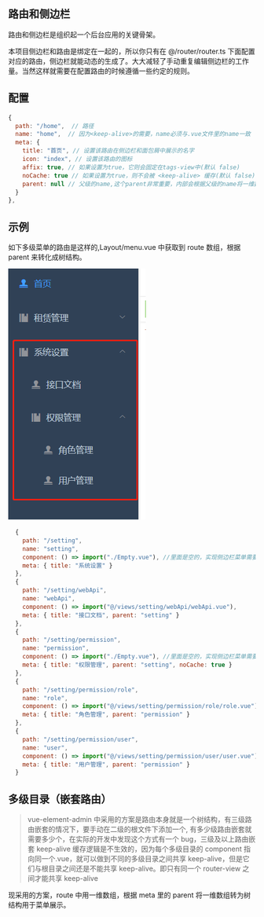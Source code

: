 ## 路由和侧边栏

路由和侧边栏是组织起一个后台应用的关键骨架。

本项目侧边栏和路由是绑定在一起的，所以你只有在 @/router/router.ts 下面配置对应的路由，侧边栏就能动态的生成了。大大减轻了手动重复编辑侧边栏的工作量。当然这样就需要在配置路由的时候遵循一些约定的规则。

## 配置

```javascript
{
  path: "/home",  // 路径
  name: "home",  // 因为<keep-alive>的需要，name必须与.vue文件里的name一致
  meta: {
    title: "首页", // 设置该路由在侧边栏和面包屑中展示的名字
    icon: "index", // 设置该路由的图标
    affix: true, // 如果设置为true，它则会固定在tags-view中(默认 false)
    noCache: true // 如果设置为true，则不会被 <keep-alive> 缓存(默认 false)
    parent: null // 父级的name,这个parent非常重要，内部会根据父级的name将一维数组转换为树结构的菜单
  }
},
```

## 示例

如下多级菜单的路由是这样的,Layout/menu.vue 中获取到 route 数组，根据 parent 来转化成树结构。

![](../img/route.png)

```javascript
  {
    path: "/setting",
    name: "setting",
    component: () => import("./Empty.vue"), //里面是空的，实现侧边栏菜单需要
    meta: { title: "系统设置" }
  },
  {
    path: "/setting/webApi",
    name: "webApi",
    component: () => import("@/views/setting/webApi/webApi.vue"),
    meta: { title: "接口文档", parent: "setting" }
  },
  {
    path: "/setting/permission",
    name: "permission",
    component: () => import("./Empty.vue"), //里面是空的，实现侧边栏菜单需要
    meta: { title: "权限管理", parent: "setting", noCache: true }
  },
  {
    path: "/setting/permission/role",
    name: "role",
    component: () => import("@/views/setting/permission/role/role.vue"),
    meta: { title: "角色管理", parent: "permission" }
  },
  {
    path: "/setting/permission/user",
    name: "user",
    component: () => import("@/views/setting/permission/user/user.vue"),
    meta: { title: "用户管理", parent: "permission" }
  }
```

## 多级目录（嵌套路由）

> vue-element-admin 中采用的方案是路由本身就是一个树结构，有三级路由嵌套的情况下，要手动在二级的根文件下添加一个<router-view>,
> 有多少级路由嵌套就需要多少个<router-view>，在实际的开发中发现这个方式有一个 bug，三级及以上路由嵌套 keep-alive 缓存逻辑是不生效的，因为每个多级目录的 component 指向同一个.vue，就可以做到不同的多级目录之间共享 keep-alive，但是它们与根目录之间还是不能共享 keep-alive。即只有同一个 router-view 之间才能共享 keep-alive

现采用的方案，route 中用一维数组，根据 meta 里的 parent 将一维数组转为树结构用于菜单展示。
